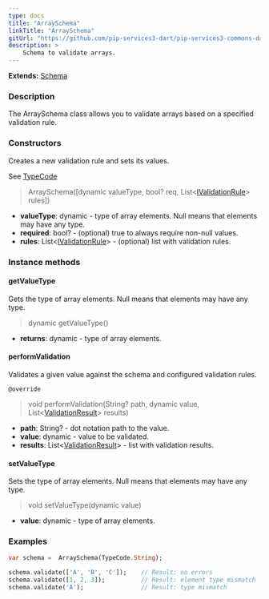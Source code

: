 ```yaml
---
type: docs
title: "ArraySchema"
linkTitle: "ArraySchema"
gitUrl: "https://github.com/pip-services3-dart/pip-services3-commons-dart"
description: >
    Schema to validate arrays.
---
```


**Extends:** [Schema](../schema)

### Description

The ArraySchema class allows you to validate arrays based on a specified validation rule.

### Constructors
Creates a new validation rule and sets its values.

See [TypeCode](../../convert/type_code)

> ArraySchema([dynamic valueType, bool? req, List<[IValidationRule](../ivalidation_rule)> rules])

- **valueType**: dynamic - type of array elements. Null means that elements may have any type.
- **required**: bool? - (optional) true to always require non-null values.
- **rules**: List<[IValidationRule](../ivalidation_rule)> - (optional) list with validation rules.

### Instance methods

#### getValueType
Gets the type of array elements.
Null means that elements may have any type.

> dynamic getValueType()

- **returns**: dynamic - type of array elements.


#### performValidation
Validates a given value against the schema and configured validation rules.

`@override`
> void performValidation(String? path, dynamic value, List<[ValidationResult](../validation_result)> results)

- **path**: String? - dot notation path to the value.
- **value**: dynamic - value to be validated.
- **results**: List<[ValidationResult](../validation_result)> - list with validation results.


#### setValueType
Sets the type of array elements.
Null means that elements may have any type.

> void setValueType(dynamic value)

- **value**: dynamic - type of array elements.

### Examples 
```dart
var schema =  ArraySchema(TypeCode.String);

schema.validate(['A', 'B', 'C']);    // Result: no errors
schema.validate([1, 2, 3]);          // Result: element type mismatch
schema.validate('A');                // Result: type mismatch         

```
